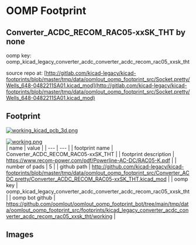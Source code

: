 # OOMP Footprint  
## Converter_ACDC_RECOM_RAC05-xxSK_THT  by none  
  
oomp key: oomp_kicad_legacy_converter_acdc_converter_acdc_recom_rac05_xxsk_tht  
  
source repo at: [http://gitlab.com/kicad-legacy/kicad-footprints/blob/master/tmp/data/oomlout_oomp_footprint_src/Socket.pretty/Wells_648-0482211SA01.kicad_mod](http://gitlab.com/kicad-legacy/kicad-footprints/blob/master/tmp/data/oomlout_oomp_footprint_src/Socket.pretty/Wells_648-0482211SA01.kicad_mod)  
## Footprint  
  
[![working_kicad_pcb_3d.png](working_kicad_pcb_3d_600.png)](working_kicad_pcb_3d.png)  
  
[![working.png](working_600.png)](working.png)  
| name | value | 
| --- | --- | 
| footprint name | Converter_ACDC_RECOM_RAC05-xxSK_THT | 
| footprint description | https://www.recom-power.com/pdf/Powerline-AC-DC/RAC05-K.pdf | 
| number of pads | 5 | 
| github path | http://github.com/kicad-legacy/kicad-footprints/blob/master/tmp/data/oomlout_oomp_footprint_src/Converter_ACDC.pretty/Converter_ACDC_RECOM_RAC05-xxSK_THT.kicad_mod | 
| oomp key | oomp_kicad_legacy_converter_acdc_converter_acdc_recom_rac05_xxsk_tht | 
| oomp bot github | https://github.com/oomlout/oomlout_oomp_footprint_bot/tree/main/tmp/data/oomlout_oomp_footprint_src/footprints/kicad_legacy_converter_acdc_converter_acdc_recom_rac05_xxsk_tht/working | 
## Images  
